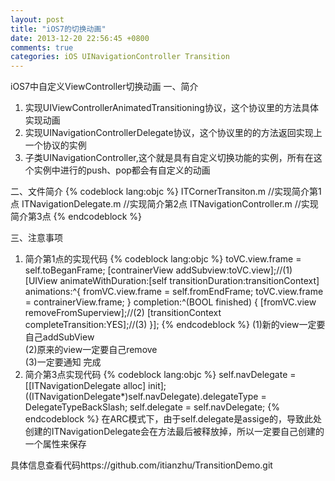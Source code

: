 ```yaml
---
layout: post
title: "iOS7的切换动画"
date: 2013-12-20 22:56:45 +0800
comments: true
categories: iOS UINavigationController Transition
---
```


iOS7中自定义ViewController切换动画
一、简介


1. 实现UIViewControllerAnimatedTransitioning协议，这个协议里的方法具体实现动画
2. 实现UINavigationControllerDelegate协议，这个协议里的的方法返回实现上一个协议的实例
3. 子类UINavigationController,这个就是具有自定义切换功能的实例，所有在这个实例中进行的push、pop都会有自定义的动画


二、文件简介
{% codeblock lang:objc %}
ITCornerTransiton.m //实现简介第1点
ITNavigationDelegate.m //实现简介第2点
ITNavigationController.m //实现简介第3点
{% endcodeblock %}


三、注意事项


1. 简介第1点的实现代码
{% codeblock lang:objc %}
toVC.view.frame = self.toBeganFrame;
[contrainerView addSubview:toVC.view];//(1)
[UIView animateWithDuration:[self transitionDuration:transitionContext] animations:^{
    fromVC.view.frame = self.fromEndFrame;
    toVC.view.frame = contrainerView.frame;
} completion:^(BOOL finished) {
    [fromVC.view removeFromSuperview];//(2)
    [transitionContext completeTransition:YES];//(3)
}];
{% endcodeblock %}
(1)新的view一定要自己addSubView  
(2)原来的view一定要自己remove  
(3)一定要通知 完成  
2. 简介第3点实现代码
{% codeblock lang:objc %}
self.navDelegate = [[ITNavigationDelegate alloc] init];
((ITNavigationDelegate*)self.navDelegate).delegateType = DelegateTypeBackSlash;
self.delegate = self.navDelegate;
{% endcodeblock %}
在ARC模式下，由于self.delegate是assige的，导致此处创建的ITNavigationDelegate会在方法最后被释放掉，所以一定要自己创建的一个属性来保存


具体信息查看代码https://github.com/itianzhu/TransitionDemo.git